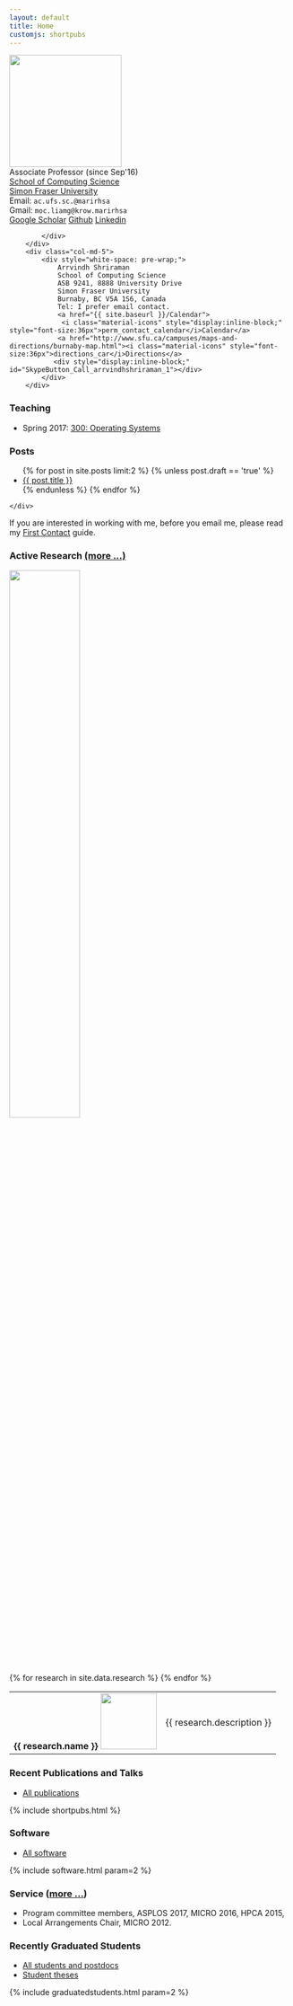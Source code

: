 ```yaml
---
layout: default
title: Home
customjs: shortpubs
---
```



<div class="container">
    <div class="row">
        <div class="col-md-4">
            <img src="{{ site.baseurl }}/public/images/BeFunky.jpg" width="200px" /><br>  
            Associate Professor (since Sep'16) <br>
            <a href="http://www.cs.sfu.ca">School of Computing Science</a> <br>
            <a href="http://www.sfu.ca">Simon Fraser University</a> <br>
            Email: <code><span class="rev">ac.ufs.sc.@marirhsa</span></code> <br>
            Gmail: <code><span class="rev">moc.liamg@krow.marirhsa</span></code><br>
            <div class="button-group">
                <a href="https://scholar.google.ca/citations?user=ZuBFPTcAAAAJ&hl=en" class="button">Google Scholar</a>
                <a href="https://github.com/ashriram" class="button">Github</a>
                <a href="https://ca.linkedin.com/in/ashriram" class="button">Linkedin</a>


            </div>
        </div>
        <div class="col-md-5">
            <div style="white-space: pre-wrap;">
                Arrvindh Shriraman 
                School of Computing Science 
                ASB 9241, 8888 University Drive 
                Simon Fraser University 
                Burnaby, BC V5A 1S6, Canada 
                Tel: I prefer email contact.
                <a href="{{ site.baseurl }}/Calendar">
                 <i class="material-icons" style="display:inline-block;" style="font-size:36px">perm_contact_calendar</i>Calendar</a>
                <a href="http://www.sfu.ca/campuses/maps-and-directions/burnaby-map.html"><i class="material-icons" style="font-size:36px">directions_car</i>Directions</a>
               <div style="display:inline-block;" id="SkypeButton_Call_arrvindhshriraman_1"></div>
            </div>
        </div>




<!-- <div class="more">
    <ul class="navigate">
        <li><a href="{{ site.baseurl }}/news">more...</a></li>
        <li><a href="{{ site.baseurl }}/tags">Sorted by tags</a></li>
    </ul>
</div>
   -->
   <div class="col-md-3">

<h3 id="teaching">Teaching</h3>
<ul>
  <li>Spring 2017: <a href="{{ site.baseurl }}/Courses/2017/CS300/">300: Operating Systems</a></li>
</ul>

<h3> Posts </h3>
<ul class="posts">
  {% for post in site.posts limit:2 %}
    {% unless post.draft == 'true' %}
      <li>
        <a href="{{ site.baseurl }}{{ post.url }}">
          <div>
            <span class="title">{{ post.title }}</span>
        </div>
        </a>
      </li>
    {% endunless %}
  {% endfor %}
</ul>
</div>


    </div>
</div>


<div class="alert alert-info">
If you are interested in working with me, before you email me, please read my <a href="{{ site.baseurl }}/firstcontact">First Contact</a> guide.
</div>

<!-- <div id="slider">
    <img src="{{ site.baseurl }}/public/images/BeFunky.jpg" alt="Slide 1" />
    <img data-src="{{ site.baseurl }}/public/images/BeFunky.jpg" alt="Slide 2" />
    <img data-src="{{ site.baseurl }}/public/images/BeFunky.jpg" alt="Slide 3" />
    <script src="{{ site.baseurl }}/public/js/images.js"></script>   
</div>
 -->


### Active Research  <a href="{{ site.baseurl }}/research">(more ...)</a>
    
<img src="{{ site.baseurl }}/public/images/research_wordle_black.png" width="50%" /><br>  

<table class="table">
{% for research in site.data.research %}
    <tr>
        <td>
            <b>{{ research.name }}</b>
<img src="{{ site.baseurl }}/public/images/{{ research.picture }}" width="100px" />  </td>
<td>
 <span class="smaller"> {{ research.description }} </span>
        <!-- <ul class="smaller"><li>After: {{ postdoc.after }}</li></ul> -->
    </td>
</tr>
{% endfor %}
</table>



<!-- * Hardware accelerators -->
<!-- //* Cache Coherence and Memory Hierarchy -->
<!-- * Parallelism and Synchronization -->
<!-- //* Energy Efficiency -->


<!--
<p><span class="moreinfo"><a href="{{ site.baseurl }}/news">All news and posts ...</a></span></p>
-->



### Recent Publications and Talks
<div class="more">
    <ul class="navigate">
        <li><a href="{{ site.baseurl }}/publications">All publications</a></li>
    </ul>
</div>

{% include shortpubs.html %}

### Software
<div class="more">
    <ul class="navigate">
        <li><a href="{{ site.baseurl }}/software">All software</a></li>
    </ul>
</div>

{% include software.html param=2 %}

### Service (<a href="{{ site.baseurl }}/service">more &hellip;</a>)


* Program committee members, ASPLOS 2017, MICRO 2016, HPCA 2015, 
* Local Arrangements Chair, MICRO 2012.

### Recently Graduated Students 
<div class="more">
    <ul class="navigate">
        <li><a href="{{ site.baseurl }}/people">All students and postdocs</a></li>
        <li><a href="{{ site.baseurl }}/theses">Student theses</a></li>
    </ul>
</div>

{% include graduatedstudents.html param=2 %}


<script src="{{ site.baseurl }}/public/js/ideal-image-slider.js"></script>   
<script>
    var slider = new IdealImageSlider.Slider('#slider');
    slider.start();
</script>

<script type="text/javascript" src="https://secure.skypeassets.com/i/scom/js/skype-uri.js"></script>
 
<script type="text/javascript">
 Skype.ui({
 "name": "chat",
 "element": "SkypeButton_Call_arrvindhshriraman_1",
 "participants": ["arrvindhshriraman"]
 });
</script>

